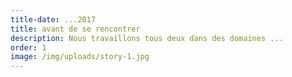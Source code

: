 ```yaml
---
title-date: ...2017
title: avant de se rencontrer
description: Nous travaillons tous deux dans des domaines ...
order: 1
image: /img/uploads/story-1.jpg
---
```



